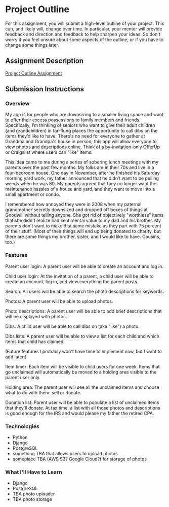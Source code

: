 # Project Outline
For this assignment, you will submit a high-level outline of your project. This can, and likely will, change over time. In particular, your mentor will provide feedback and direction and feedback to help sharpen your ideas. So don't worry if you feel unsure about some aspects of the outline, or if you have to change some things later.

## Assignment Description
[Project Outline Assignment](https://education.launchcode.org/liftoff/assignments/project-outline/)

## Submission Instructions

### Overview
My app is for people who are downsizing to a smaller living space and want to offer their excess possessions to family members and friends. Specifically, I’m thinking of seniors who want to give their adult children (and grandchildren) in far-flung places the opportunity to call dibs on the items they’d like to have. There's no need for everyone to gather at Grandma and Grandpa's house in person; this app will allow everyone to view photos and descriptions online. Think of a by-invitation-only OfferUp or Craigslist where users can "like" items.

This idea came to me during a series of sobering lunch meetings with my parents over the past few months. My folks are in their 70s and live in a four-bedroom house. One day in November, after he finished his Saturday morning yard work, my father announced that he didn’t want to be pulling weeds when he was 80. My parents agreed that they no longer want the maintenance hassles of a house and yard, and they want to move into a small apartment or condo.

I remembered how annoyed they were in 2008 when my paternal grandmother secretly downsized and dropped off boxes of things at Goodwill without telling anyone. She got rid of objectively "worthless" items that she didn't realize had sentimental value to my dad and his brother. My parents don't want to make that same mistake as they part with 75 percent of their stuff. (Most of their things will end up being donated to charity, but there are some things my brother, sister, and I would like to have. Cousins, too.)

### Features
Parent user login: A parent user will be able to create an account and log in.

Child user login: At the invitation of a parent, a child user will be able to create an account, log in, and view everything the parent posts.

Search: All users will be able to search the photo descriptions for keywords.

Photos: A parent user will be able to upload photos.

Photo descriptions: A parent user will be able to add brief descriptions that will be displayed with photos.

Dibs: A child user will be able to call dibs on (aka "like") a photo.

Dibs lists: A parent user will be able to view a list for each child and which items that child has claimed.

(Future features I probably won't have time to implement now, but I want to add later:)

Item timer: Each item will be visible to child users for one week. Items that go unclaimed will automatically be moved to a holding area visible to the parent user only.

Holding area: The parent user will see all the unclaimed items and choose what to do with them: sell or donate. 

Donation list: Parent user will be able to populate a list of unclaimed items that they'll donate. At tax time, a list with all those photos and descriptions is good enough for the IRS and would please my father the retired CPA.

### Technologies
* Python
* Django
* PostgreSQL
* something TBA that allows users to upload photos
* someplace TBA (AWS S3? Google Cloud?) for storage of photos

### What I'll Have to Learn
* Django
* PostgreSQL
* TBA photo uploader
* TBA photo storage